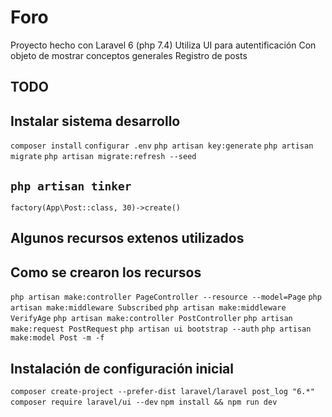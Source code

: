 # Foro
Proyecto hecho con Laravel 6 (php 7.4)
Utiliza UI para autentificación
Con objeto de mostrar conceptos generales
Registro de posts


## TODO



## Instalar sistema desarrollo
``` composer install ```
``` configurar .env ```
``` php artisan key:generate ```
``` php artisan migrate ```
``` php artisan migrate:refresh --seed ```



## __``` php artisan tinker ```__
``` factory(App\Post::class, 30)->create() ``` 





## Algunos recursos extenos utilizados



## Como se crearon los recursos
``` php artisan make:controller PageController --resource --model=Page ```
``` php artisan make:middleware Subscribed ```
``` php artisan make:middleware VerifyAge ```
``` php artisan make:controller PostController ```
``` php artisan make:request PostRequest ```
``` php artisan ui bootstrap --auth ```
``` php artisan make:model Post -m -f ```


## Instalación de configuración inicial

``` composer create-project --prefer-dist laravel/laravel post_log "6.*" ```
``` composer require laravel/ui --dev ```
``` npm install && npm run dev ```

